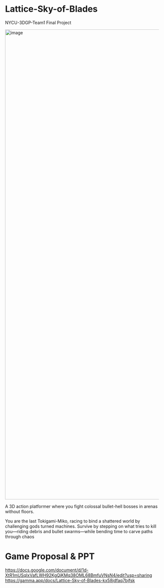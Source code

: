 # Lattice-Sky-of-Blades
NYCU-3DGP-Team1 Final Project

<img width="1024" height="1536" alt="image" src="https://github.com/user-attachments/assets/707498ba-007f-40ee-bf12-6b7c8db1f33e" />

A 3D action platformer where you fight colossal bullet-hell bosses in arenas without floors.

You are the last Tokigami-Miko, racing to bind a shattered world by challenging gods turned machines. Survive by stepping on what tries to kill you—riding debris and bullet swarms—while bending time to carve paths through chaos

# Game Proposal & PPT
https://docs.google.com/document/d/1d-XtR1mUSqIxVafLWH92KgQjKMq38OML68BmfuVNsN4/edit?usp=sharing
https://gamma.app/docs/Lattice-Sky-of-Blades-kx58jdfaq7bjfsk

